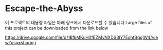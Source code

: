 # Escape-the-Abyss

이 프로젝트의 대용량 파일은 아래 링크에서 다운로드할 수 있습니다
Large files of this project can be downloaded from the link below

https://drive.google.com/file/d/1BfkMKuHi1fEZMvNXDS3lY7EdntBqgIW4/view?usp=sharing
